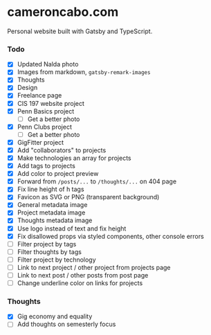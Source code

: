 # cameroncabo.com

Personal website built with Gatsby and TypeScript.

### Todo

- [x] Updated Nalda photo
- [x] Images from markdown, `gatsby-remark-images`
- [x] Thoughts
- [x] Design
- [x] Freelance page
- [x] CIS 197 website project
- [x] Penn Basics project
  - [ ] Get a better photo
- [x] Penn Clubs project
  - [ ] Get a better photo
- [x] GigFitter project
- [x] Add "collaborators" to projects
- [x] Make technologies an array for projects
- [x] Add tags to projects
- [x] Add color to project preview
- [x] Forward from `/posts/...` to `/thoughts/...` on 404 page
- [x] Fix line height of h tags
- [x] Favicon as SVG or PNG (transparent background)
- [x] General metadata image
- [x] Project metadata image
- [x] Thoughts metadata image
- [x] Use logo instead of text and fix height
- [x] Fix disallowed props via styled components, other console errors
- [ ] Filter project by tags
- [ ] Filter thoughts by tags
- [ ] Filter project by technology
- [ ] Link to next project / other project from projects page
- [ ] Link to next post / other posts from post page
- [ ] Change underline color on links for projects

### Thoughts

- [x] Gig economy and equality
- [ ] Add thoughts on semesterly focus
